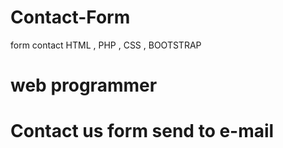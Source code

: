 # Contact-Form

form contact HTML , PHP , CSS , BOOTSTRAP
# web programmer
# Contact us form send to e-mail
